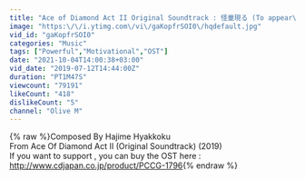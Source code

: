 ```yaml
---
title: "Ace of Diamond Act II Original Soundtrack : 怪童現る (To appear\/Theme of Hongo)"
image: "https:\/\/i.ytimg.com\/vi\/gaKopfrSOI0\/hqdefault.jpg"
vid_id: "gaKopfrSOI0"
categories: "Music"
tags: ["Powerful","Motivational","OST"]
date: "2021-10-04T14:00:38+03:00"
vid_date: "2019-07-12T14:44:00Z"
duration: "PT1M47S"
viewcount: "79191"
likeCount: "418"
dislikeCount: "5"
channel: "Olive M"
---
```

{% raw %}Composed By Hajime Hyakkoku<br />From Ace Of Diamond Act II (Original Soundtrack) (2019)<br />If you want to support , you can buy the OST here :<br /><a rel="nofollow" target="blank" href="http://www.cdjapan.co.jp/product/PCCG-1796">http://www.cdjapan.co.jp/product/PCCG-1796</a>{% endraw %}
